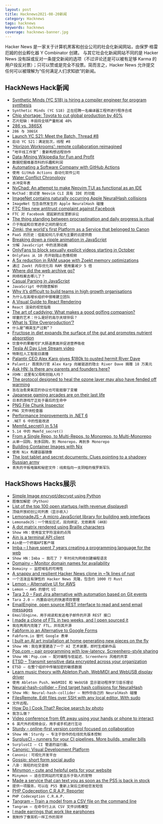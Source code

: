 ```yaml
---
layout: post
title: Hacknews2021-08-20新闻
category: Hacknews
tags: hacknews
keywords: hacknews
coverage: hacknews-banner.jpg
---
```


Hacker News 是一家关于计算机黑客和创业公司的社会化新闻网站，由保罗·格雷厄姆的创业孵化器 Y Combinator 创建。
与其它社会化新闻网站不同的是 Hacker News 没有踩或反对一条提交新闻的选项（不过评论还是可以被有足够 Karma 的用户投反对票）；只可以赞或是完全不投票。简而言之，Hacker News 允许提交任何可以被理解为“任何满足人们求知欲”的新闻。

## HackNews Hack新闻


- [Synthetic Minds (YC S18) is hiring a compiler engineer for program synthesis](https://www.workatastartup.com/jobs/44386)
- `Synthetic Minds (YC S18) 正在招聘一名编译器工程师进行程序合成`
- [Chip shortage: Toyota to cut global production by 40%](https://www.bbc.com/news/business-58266794)
- `芯片短缺：丰田将全球产量削减 40%`
- [286 vs. 386SX](https://dfarq.homeip.net/286-vs-386sx/)
- `286 与 386SX`
- [Launch YC S21: Meet the Batch, Thread #8](item?id=28233916)
- `启动 YC S21：满足批次，线程 #8`
- [‘Horizon Workrooms’: remote collaboration reimagined](https://www.oculus.com/blog/workrooms/)
- `“地平线工作室”：重新构想远程协作`
- [Data-Mining Wikipedia for Fun and Profit](https://billpg.com/data-mining-wikipedia/)
- `数据挖掘维基百科的乐趣和利润`
- [Automating a Software Company with GitHub Actions](https://posthog.com/blog/automating-a-software-company-with-github-actions/)
- `使用 GitHub Actions 自动化软件公司`
- [Water Conflict Chronology](http://www.worldwater.org/conflict/list/)
- `水冲突年表`
- [NvChad: An attempt to make Neovim TUI as functional as an IDE](https://github.com/NvChad/NvChad)
- `NvChad：尝试使 Neovim CLI 具有 IDE 的功能`
- [ImageNet contains naturally occurring Apple NeuralHash collisions](https://blog.roboflow.com/nerualhash-collision/)
- `ImageNet 包含自然发生的 Apple NeuralHash 碰撞`
- [FTC files new antitrust complaint against Facebook](https://www.ftc.gov/news-events/press-releases/2021/08/ftc-alleges-facebook-resorted-illegal-buy-or-bury-scheme-crush)
- `FTC 对 Facebook 提起新的反垄断诉讼`
- [The thing standing between procrastination and daily progress is ritual](https://forge.medium.com/the-thing-standing-between-procrastination-and-daily-progress-is-ritual-2823d97ffa47)
- `介于拖延和日常进步之间的是仪式`
- [Zimki, the world's first Platform as a Service that belonged to Canon](https://blog.porter.run/history-of-paas-how-canon-almost-became-a-major-cloud-provider/)
- `PaaS 的历史：佳能如何几乎成为主要的云提供商`
- [Breaking down a ripple animation in JavaScript](https://www.bryanbraun.com/2021/04/15/ripple-animation-in-javascript/)
- `分解 JavaScript 中的涟漪动画`
- [OnlyFans to block sexually explicit videos starting in October](https://www.bloomberg.com/news/articles/2021-08-19/onlyfans-to-block-sexually-explicit-videos-starting-in-october)
- `OnlyFans 从 10 月开始阻止色情视频`
- [A 5x reduction in RAM usage with Zoekt memory optimizations](https://about.sourcegraph.com/blog/zoekt-memory-optimizations-for-sourcegraph-cloud)
- `通过 Zoekt 内存优化将 RAM 使用量减少 5 倍`
- [Where did the web archive go?](https://arxiv.org/abs/2108.05939)
- `网络档案去哪儿了？`
- [Casual Parsing in JavaScript](https://www.brandons.me/blog/casual-parsing-javascript)
- `JavaScript 中的随意解析`
- [Why it’s difficult to build teams in high growth organisations](https://jchyip.medium.com/why-its-difficult-to-build-teams-in-high-growth-organisations-e1aee8446337)
- `为什么在高增长组织中很难建立团队`
- [A Visual Guide to React Rendering](https://alexsidorenko.com/blog/react-render-always-rerenders/)
- `React 渲染的视觉指南`
- [The art of caddying: What makes a good golfing companion?](https://edition.cnn.com/2021/08/18/golf/art-of-caddying-golf-spt-intl/index.html)
- `球童的艺术：什么是好的高尔夫球伴侣？`
- [What Is ‘Elite Overproduction’?](https://www.overcomingbias.com/2021/08/what-is-elite-overproduction.html)
- `什么是“精英生产过剩”？`
- [Fructose in diet expands the surface of the gut and promotes nutrient absorption](https://www.nature.com/articles/d41586-021-02195-1)
- `饮食中的果糖可扩大肠道表面并促进营养吸收`
- [Tesla AI Day Live Stream video](https://livestream.tesla.com)
- `特斯拉人工智能日直播`
- [Palantir CEO Alex Karp gives $180k to ousted hermit River Dave](https://www.concordmonitor.com/Billionaire-Palantir-CEO-donates-180k-River-Dave-42046438)
- `Palantir 首席执行官 Alex Karp 向被驱逐的隐士 River Dave 捐赠 18 万美元`
- [Ask HN: Is there any parents and founders here?](item?id=28230470)
- `问HN：这里有父母和创始人吗？`
- [The protocol designed to heal the ozone layer may also have fended off warming](https://www.technologyreview.com/2021/08/18/1032168/montreal-protocol-warming-lessons-climate-change-ozone/)
- `旨在治愈臭氧层的协议也可能抵御了变暖`
- [Japanese gaming arcades are on their last life](https://www.japantimes.co.jp/life/2021/06/06/digital/japanese-gaming-arcades-pandemic/)
- `日本的游戏厅正处于最后的生命中`
- [PNG File Chunk Inspector](https://www.nayuki.io/page/png-file-chunk-inspector)
- `PNG 文件块检查器`
- [Performance Improvements in .NET 6](https://devblogs.microsoft.com/dotnet/performance-improvements-in-net-6/)
- `.NET 6 中的性能改进`
- [Memfd_secret() in 5.14](https://lwn.net/Articles/865256/)
- `5.14 中的 Memfd_secret()`
- [From a Single Repo, to Multi-Repos, to Monorepo, to Multi-Monorepo](https://css-tricks.com/from-a-single-repo-to-multi-repos-to-monorepo-to-multi-monorepo/)
- `从单一回购，到多回购，到 Monorepo，再到多 Monorepo`
- [Building Container Images with Nix](https://thewagner.net/blog/2021/02/25/building-container-images-with-nix/)
- `使用 Nix 构建容器镜像`
- [The lost tablet and secret documents: Clues pointing to a shadowy Russian army](https://www.bbc.co.uk/news/extra/8iaz6xit26/the-lost-tablet-and-the-secret-documents)
- `丢失的平板电脑和秘密文件：线索指向一支阴暗的俄罗斯军队`


## HackShows Hacks展示

- [ Simple Image encrypt/decrypt using Python](https://github.com/s3nh/img-cryptor)
- `图像加解密（Python）`
- [ List of the top 100 open startups (with revenue displayed)](https://makerlead.com)
- `顶级开放初创公司列表（显示收入）`
- [ LemonadeJS – A micro JavaScript library for building web interfaces](https://lemonadejs.net/v1)
- `LemonadeJS：一个微反应式，双向绑定，无依赖库（4KB）`
- [ A dot matrix rendered using Braille characters](https://github.com/timfi/dotmatrix)
- `Show HN：使用盲文字符渲染的点阵`
- [ Ain is a terminal API client](https://github.com/jonaslu/ain)
- `Ain是一个终端API客户端`
- [ Imba – I have spent 7 years creating a programming language for the web](item?id=28207662)
- `Show HN：Imba – 我花了 7 年时间为网络创建编程语言`
- [ Domainy – Monitor domain names for availability](item?id=28209341)
- `Domainy – 监控域名的可用性`
- [ A snappy and resilient Hacker News clone in ~1k lines of rust](https://github.com/ivanceras/hackernews-sauron/)
- `一个活泼且有弹性的 Hacker News 克隆，包含约 1000 行 Rust`
- [ Lemon – Alternative UI for AWS](https://uselemon.io/)
- `Lemon – AWS 的替代 UI`
- [ Tara 2.0 – Fast Jira alternative with automation based on Git events](https://tara.ai/)
- `Tara 2.0 – 内置自动化的快速项目管理`
- [ EmailEngine, open source REST interface to read and send email messages](https://github.com/postalsys/emailengine)
- `EmailEngine，用于阅读和发送电子邮件的开源 REST 接口`
- [ I made a clone of FTL in two weeks, and I open sourced it](https://github.com/Garfounkel/A-Leaf-In-Space)
- `我在两周内克隆了 FTL，并将其开源`
- [ Fabform.io an Alternative to Google Forms](item?id=28219768)
- `Fabform.io 替代 Google 表单`
- [ I built an AI art installation at home generating new pieces on the fly](https://github.com/maxvfischer/DIY-ai-art)
- `Show HN：我在家里建造了一个 AI 艺术装置，即时生成新作品`
- [ Pop.com – pair programming with low-latency, Screenhero-style sharing](https://pop.com/home)
- `Show HN：Pop.com – 配对编程与低延迟、Screenhero 风格的共享`
- [ ETSD – Transmit sensitive data encrypted across your organization](https://github.com/spapas/etsd)
- `ETSD – 在整个组织中传输加密的敏感数据`
- [ Learn music theory with Ableton Push, WebMIDI and WebUSB display driver](https://github.com/greyivy/learn-push2-with-svelte)
- `使用 Ableton Push、WebMIDI 和 WebUSB 显示驱动程序学习音乐理论`
- [ Neural-hash-collider – Find target hash collisions for NeuralHash](https://github.com/anishathalye/neural-hash-collider)
- `Show HN: Neural-hash-collider – 制作你自己的 NeuralHash 碰撞`
- [ FilesRemote. Edit files over SSH with any local editor. With sudo](https://github.com/allanrbo/filesremote)
- `文件远程。`
- [ How Do I Cook That? Recipe search by photo](https://share.streamlit.io/pinecone-io/playground/recipe_search_demo/src/server.py)
- `我怎么做？`
- [ Video conference from 6ft away using your hands or phone to interact](https://www.wakasaba.com/)
- `6 英尺外的视频会议，用手或手机进行互动`
- [ Sturdy – online-first version control focused on collaboration](https://getsturdy.com/)
- `Show HN：Sturdy – 专注于协作的在线优先版本控制`
- [ SurplusCI – runners for your CI pipelines. More builds, smaller bills](https://surplusci.com)
- `SurplusCI – CI 管道的运行器。`
- [ Canonic: Visual Development Platform](https://www.canonic.dev/)
- `Canonic：可视化开发平台`
- [ Gossip: short form social audio](https://thegossip.app/download)
- `八卦：简短的社交音频`
- [ Minymon – cute and helpful pets for your website](https://www.minymon.com/)
- `Minymon – 适合您网站的可爱且乐于助人的宠物`
- [ Made a service that can text you as soon as the PS5 is back in stock](https://mailchi.mp/726dc8ac364f/ps5tracker)
- `提供一项服务，可以在 PS5 重新上架后立即给您发短信`
- [ PHP Codeception C.R.A.P. Reporter](https://github.com/nebbia-fitness/codecept-coverage-reporter)
- `PHP Codeception C.R.A.P.`
- [ Tangram – Train a model from a CSV file on the command line](https://www.tangram.dev)
- `Tangram – 在命令行上从 CSV 文件训练模型`
- [ I made earrings that work like earphones](https://tiktok.com/@peripherii)
- `我制作了像耳机一样工作的耳环`

